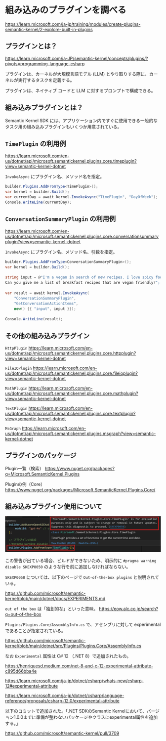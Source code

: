 # 組み込みのプラグインを調べる

https://learn.microsoft.com/ja-jp/training/modules/create-plugins-semantic-kernel/2-explore-built-in-plugins


## プラグインとは？

https://learn.microsoft.com/ja-JP/semantic-kernel/concepts/plugins/?pivots=programming-language-csharp

プラグインは、カーネルが大規模言語モデル (LLM) とやり取りする際に、カーネルが実行するタスクを定義する。

プラグインは、ネイティブ コードと LLM に対するプロンプトで構成できる。 

## 組み込みプラグインとは？

Semantic Kernel SDK には、アプリケーション内ですぐに使用できる一般的なタスク用の組み込みプラグインもいくつか用意されている。

## `TimePlugin` の利用例

https://learn.microsoft.com/en-us/dotnet/api/microsoft.semantickernel.plugins.core.timeplugin?view=semantic-kernel-dotnet

`InvokeAsync` にプラグイン名、メソッド名を指定。

```c#
builder.Plugins.AddFromType<TimePlugin>();
var kernel = builder.Build();
var currentDay = await kernel.InvokeAsync("TimePlugin", "DayOfWeek");
Console.WriteLine(currentDay);
```

## `ConversationSummaryPlugin` の利用例

https://learn.microsoft.com/en-us/dotnet/api/microsoft.semantickernel.plugins.core.conversationsummaryplugin?view=semantic-kernel-dotnet

`InvokeAsync` にプラグイン名、メソッド名、引数を指定。

```c#
builder.Plugins.AddFromType<ConversationSummaryPlugin>();
var kernel = builder.Build();

string input = @"I'm a vegan in search of new recipes. I love spicy food! 
Can you give me a list of breakfast recipes that are vegan friendly?";

var result = await kernel.InvokeAsync(
    "ConversationSummaryPlugin", 
    "GetConversationActionItems", 
    new() {{ "input", input }});

Console.WriteLine(result);
```

## その他の組み込みプラグイン

`HttpPlugin` https://learn.microsoft.com/en-us/dotnet/api/microsoft.semantickernel.plugins.core.httpplugin?view=semantic-kernel-dotnet

`FileIOPlugin` https://learn.microsoft.com/en-us/dotnet/api/microsoft.semantickernel.plugins.core.fileioplugin?view=semantic-kernel-dotnet

`MathPlugin` https://learn.microsoft.com/en-us/dotnet/api/microsoft.semantickernel.plugins.core.mathplugin?view=semantic-kernel-dotnet

`TextPlugin` https://learn.microsoft.com/en-us/dotnet/api/microsoft.semantickernel.plugins.core.textplugin?view=semantic-kernel-dotnet

`MsGraph` https://learn.microsoft.com/en-us/dotnet/api/microsoft.semantickernel.plugins.msgraph?view=semantic-kernel-dotnet

## プラグインのパッケージ

Plugin一覧（検索）
https://www.nuget.org/packages?q=Microsoft.SemanticKernel.Plugins

Pluginの例（Core）
https://www.nuget.org/packages/Microsoft.SemanticKernel.Plugins.Core/


## 組み込みプラグイン使用について


![alt text](image.png)

この警告が出ている場合、ビルドができないため、明示的に `#pragma warning disable SKEXP0050` のような行を前に追加しなければならない。

`SKEXP0050` については、以下のページで `Out-of-the-box plugins` と説明されている。

https://github.com/microsoft/semantic-kernel/blob/main/dotnet/docs/EXPERIMENTS.md

`out of the box` は「独創的な」といった意味。
https://eow.alc.co.jp/search?q=out-of-the-box

`Plugins/Plugins.Core/AssemblyInfo.cs` で、アセンブリに対して experimental であることが指定されている。

https://github.com/microsoft/semantic-kernel/blob/main/dotnet/src/Plugins/Plugins.Core/AssemblyInfo.cs

なお `Experimental` 属性は C# 12 （.NET 8）で追加されたもの。

https://henriquesd.medium.com/net-8-and-c-12-experimental-attribute-c895d66bba4e

https://learn.microsoft.com/ja-jp/dotnet/csharp/whats-new/csharp-12#experimental-attribute

https://learn.microsoft.com/ja-jp/dotnet/csharp/language-reference/proposals/csharp-12.0/experimental-attribute

以下のコミットで追加された。「.NET SDKのSemantic Kernelにおいて、バージョン1.0.0までに準備が整わないパッケージやクラスにexperimental属性を追加する。」

https://github.com/microsoft/semantic-kernel/pull/3709


